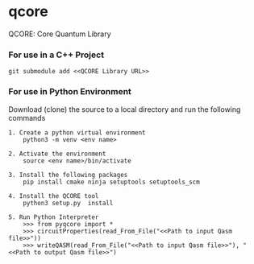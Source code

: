 # qcore

QCORE: Core Quantum Library


### For use in a C++ Project

    git submodule add <<QCORE Library URL>>


### For use in Python Environment

  Download (clone) the source to a local directory and run the following commands

    1. Create a python virtual environment
        python3 -m venv <env name> 

    2. Activate the environment
        source <env name>/bin/activate

    3. Install the following packages 
        pip install cmake ninja setuptools setuptools_scm 

    4. Install the QCORE tool
        python3 setup.py  install

    5. Run Python Interpreter
        >>> from pyqcore import *
        >>> circuitProperties(read_From_File("<<Path to input Qasm file>>"))
        >>> writeQASM(read_From_File("<<Path to input Qasm file>>"), "<<Path to output Qasm file>>")

       
